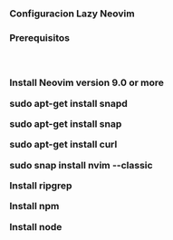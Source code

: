 <h3>Configuracion Lazy Neovim <h3/>

<h3>Prerequisitos<h3/>

<br/>

<div align = "left">

Install Neovim version 9.0 or more

sudo apt-get install snapd

sudo apt-get install snap

sudo apt-get install curl

sudo snap install nvim --classic

Install ripgrep

Install npm

Install node

<div/>

